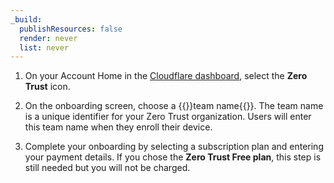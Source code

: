 ```yaml
---
_build:
  publishResources: false
  render: never
  list: never
---
```


1. On your Account Home in the [Cloudflare dashboard](https://dash.cloudflare.com/), select the **Zero Trust** icon.

2. On the onboarding screen, choose a {{<glossary-tooltip term_id="team name">}}team name{{</glossary-tooltip>}}. The team name is a unique identifier for your Zero Trust organization. Users will enter this team name when they enroll their device.

3. Complete your onboarding by selecting a subscription plan and entering your payment details. If you chose the **Zero Trust Free plan**, this step is still needed but you will not be charged.